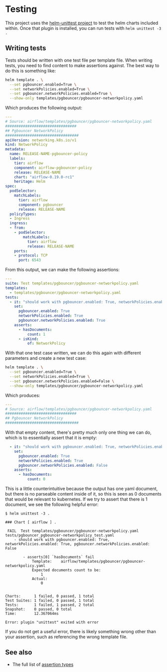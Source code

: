 # Testing

This project uses the [helm-unittest project](https://github.com/quintush/helm-unittest) to test the helm charts included within. Once that plugin is installed, you can run tests with `helm unittest -3 .`

## Writing tests

Tests should be written with one test file per template file. When writing tests, you need to find content to make assertions against. The best way to do this is something like:

```sh
helm template . \
  --set pgbouncer.enabled=True \
  --set networkPolicies.enabled=True \
  --set pgbouncer.networkPolicies.enabled=True \
  --show-only templates/pgbouncer/pgbouncer-networkpolicy.yaml
```

Which produces the following output:

```yaml
---
# Source: airflow/templates/pgbouncer/pgbouncer-networkpolicy.yaml
################################
## Pgbouncer NetworkPolicy
#################################
apiVersion: networking.k8s.io/v1
kind: NetworkPolicy
metadata:
  name: RELEASE-NAME-pgbouncer-policy
  labels:
    tier: airflow
    component: airflow-pgbouncer-policy
    release: RELEASE-NAME
    chart: "airflow-0.19.0-rc1"
    heritage: Helm
spec:
  podSelector:
    matchLabels:
      tier: airflow
      component: pgbouncer
      release: RELEASE-NAME
  policyTypes:
  - Ingress
  ingress:
  - from:
    - podSelector:
        matchLabels:
          tier: airflow
          release: RELEASE-NAME
    ports:
    - protocol: TCP
      port: 6543
```

From this output, we can make the following assertions:

```yaml
---
suite: Test templates/pgbouncer/pgbouncer-networkpolicy.yaml
templates:
  - templates/pgbouncer/pgbouncer-networkpolicy.yaml
tests:
  - it: "should work with pgbouncer.enabled: True, networkPolicies.enabled: True, pgbouncer.networkPolicies.enabled: True"
    set:
      pgbouncer.enabled: True
      networkPolicies.enabled: True
      pgbouncer.networkPolicies.enabled: True
    asserts:
      - hasDocuments:
          count: 1
      - isKind:
          of: NetworkPolicy
```

With that one test case written, we can do this again with different parameters and create a new test case:

```sh
helm template . \
  --set pgbouncer.enabled=True \
  --set networkPolicies.enabled=True \
  --set pgbouncer.networkPolicies.enabled=False \
  --show-only templates/pgbouncer/pgbouncer-networkpolicy.yaml
```

Which produces:

```yaml
---
# Source: airflow/templates/pgbouncer/pgbouncer-networkpolicy.yaml
################################
## Pgbouncer NetworkPolicy
#################################
```

With that empty content, there's pretty much only one thing we can do, which is to essentially assert that it is empty:

```yaml
  - it: "should work with pgbouncer.enabled: True, networkPolicies.enabled: True, pgbouncer.networkPolicies.enabled: False"
    set:
      pgbouncer.enabled: True
      networkPolicies.enabled: True
      pgbouncer.networkPolicies.enabled: False
    asserts:
      - hasDocuments:
          count: 0
```

This is a little counterintuitive because the output has one yaml document, but there is no parseable content inside of it, so this is seen as 0 documents that would be relevant to kubernetes. If we try to assert that there is 1 document, we see the following helpful error:

```
$ helm unittest -3 .

### Chart [ airflow ] .

 FAIL  Test templates/pgbouncer/pgbouncer-networkpolicy.yaml    tests/pgbouncer_pgbouncer-networkpolicy_test.yaml
    - should work with pgbouncer.enabled: True, networkPolicies.enabled: True, pgbouncer.networkPolicies.enabled: False

        - asserts[0] `hasDocuments` fail
            Template:    airflow/templates/pgbouncer/pgbouncer-networkpolicy.yaml
            Expected documents count to be:
                1
            Actual:
                0


Charts:      1 failed, 0 passed, 1 total
Test Suites: 1 failed, 0 passed, 1 total
Tests:       1 failed, 1 passed, 2 total
Snapshot:    0 passed, 0 total
Time:        12.367064ms

Error: plugin "unittest" exited with error
```

If you do not get a useful error, there is likely something wrong other than your assertion, such as referencing the wrong template file.

## See also

- The full list of [assertion types](https://github.com/quintush/helm-unittest/blob/master/DOCUMENT.md#assertion-types)
